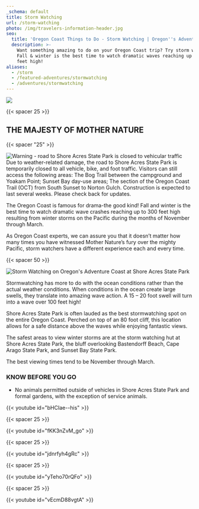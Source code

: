 ```yaml
---
_schema: default
title: Storm Watching
url: /storm-watching
photo: /img/travelers-information-header.jpg
seo:
  title: 'Oregon Coast Things to Do - Storm Watching | Oregon''s Adventure Coast '
  description: >-
    Want something amazing to do on your Oregon Coast trip? Try storm watching!
    Fall & winter is the best time to watch dramatic waves reaching up to 120
    feet high!
aliases:
  - /storm
  - /featured-adventures/stormwatching
  - /adventures/stormwatching
---
```

![](/img/storm-watching-logo-695-x-322.jpg)

{{< spacer 25 >}}

## THE MAJESTY OF MOTHER NATURE

{{< spacer "25" >}}

<div class="warning">
    <img src="/img/blog-warning-icon.png" alt="Warning - road to Shore Acres State Park is closed to vehicular traffic" />
    <div>
      Due to weather-related damage, the road to Shore Acres State Park is temporarily closed to all vehicle, bike, and foot traffic. Visitors can still access the following areas: The Bog Trail between the campground and Yoakam Point; Sunset Bay day-use areas; The section of the Oregon Coast Trail (OCT) from South Sunset to Norton Gulch. Construction is expected to last several weeks. Please check back for updates.
    </div>
  </div>

The Oregon Coast is famous for drama-the good kind! Fall and winter is the best time to watch dramatic wave crashes reaching up to 300 feet high resulting from winter storms on the Pacific during the months of November through March.

As Oregon Coast experts, we can assure you that it doesn’t matter how many times you have witnessed Mother Nature’s fury over the mighty Pacific, storm watchers have a different experience each and every time.

{{< spacer 50 >}}

![Storm Watching on Oregon's Adventure Coast at Shore Acres State Park](/img/storm-watch-collage-695x322.jpg)

Stormwatching has more to do with the ocean conditions rather than the actual weather conditions. When conditions in the ocean create large swells, they translate into amazing wave action. A 15 – 20 foot swell will turn into a wave over 100 feet high!

Shore Acres State Park is often lauded as the best stormwatching spot on the entire Oregon Coast. Perched on top of an 80 foot cliff, this location allows for a safe distance above the waves while enjoying fantastic views.

The safest areas to view winter storms are at the storm watching hut at Shore Acres State Park, the bluff overlooking Bastendorff Beach, Cape Arago State Park, and Sunset Bay State Park.

The best viewing times tend to be November through March.

### KNOW BEFORE YOU GO

* No animals permitted outside of vehicles in Shore Acres State Park and formal gardens, with the exception of service animals.

{{< youtube id="bHCIae--his" >}}

{{< spacer 25 >}}

{{< youtube id="fKK3nZvM_go" >}}

{{< spacer 25 >}}

{{< youtube id="jdnrfyh4gRc" >}}

{{< spacer 25 >}}

{{< youtube id="yTeho70rQFo" >}}

{{< spacer 25 >}}

{{< youtube id="vEcmD88vgtA" >}}